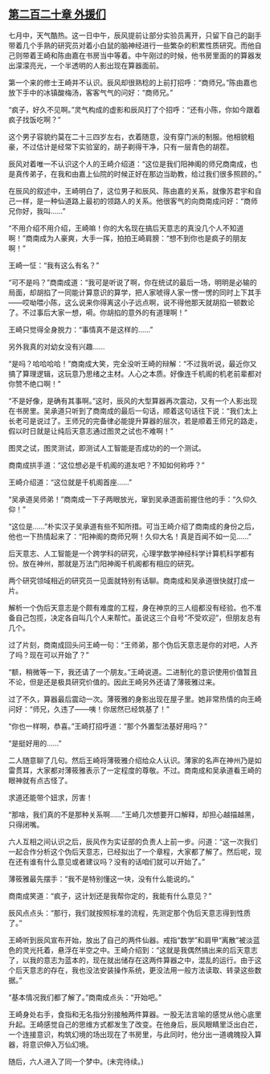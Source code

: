 ## [第二百二十章 外援们](https://www.xxbiquge.com/11_11207/8940970.html)


  七月中，天气酷热。这一日中午，辰风提前让部分实验员离开，只留下自己的副手带着几个手熟的研究员对着小白鼠的脑神经进行一些繁杂的积累性质研究。而他自己则带着王崎和陈由嘉在书房当中等着。中午刚过的时候，他书房里面的的算器发出濛濛亮光，一个半透明的人影出现在算器面前。

  第一个来的修士王崎并不认识。辰风却很熟稔的上前打招呼：“商师兄。”陈由嘉也放下手中的冰镇酸梅汤，客客气气的问好：“商师兄。”

  “疯子，好久不见啊。”灵气构成的虚影和辰风打了个招呼：“还有小陈，你如今跟着疯子找饭吃啊？”

  这个男子容貌约莫在二十三四岁左右，衣着随意，没有穿门派的制服。他相貌粗豪，不过估计是经常下实验室的，胡子剃得干净，只有一层青色的胡茬。

  辰风对着唯一不认识这个人的王崎介绍道：“这位是我们阳神阁的师兄商南成，也是真传弟子，在我和由嘉上仙院的时候正好在那边当助教，给过我们很多照顾的。”

  在辰风的叙述中，王崎明白了，这位男子和辰风、陈由嘉的关系，就像苏君宇和自己一样，是一种仙道路上最初的领路人的关系。他很客气的向商南成问好：“商师兄你好，我叫……”

  “不用介绍不用介绍，王崎嘛！你的大名现在搞后天意志的真没几个人不知道啊！”商南成为人豪爽，大手一挥，拍拍王崎肩膀：“想不到你也是疯子的朋友啊！”

  王崎一怔：“我有这么有名？”

  “可不是吗？”商南成道：“我可是听说了啊，你在统试的最后一场，明明是必输的局面，却胡掐了一同能计算意识的算学，把人家唬得人家一愣一愣的同时上下其手——哎呦喂小陈，这么说来你得离这小子远点啊，说不得他那天就胡掐一顿数论了。不过事后大家一想，嗬。你胡掐的意外的有道理啊！”

  王崎只觉得全身脱力：“事情真不是这样的……”

  另外我真的对幼女没有兴趣……

  “是吗？哈哈哈哈！”商南成大笑，完全没听王崎的辩解：“不过我听说，最近你又搞了算理逻辑，这玩意乃思绪之主材。人心之本质。好像连千机阁的机老前辈都对你赞不绝口啊！”

  “不是好像，是确有其事啊。”这时，辰风的大型算器再次震动，又有一个人影出现在书房里。吴承道只听到了商南成的最后一句话，顺着这句话往下说：“我们太上长老可是说过了。王师兄的完备律必能提升算器的层次，若是顺着王师兄的路走，假以时日就是让纯后天意志通过图灵之试也不难啊！”

  图灵之试，图灵测试，即测试人工智能是否成功的的一个测试。

  商南成拱手道：“这位想必是千机阁的道友吧？不知如何称呼？”

  王崎介绍道：“这位就是千机阁首座……”

  “吴承道吴师弟！”商南成一下子两眼放光，窜到吴承道面前握住他的手：“久仰久仰！”

  “这位是……”朴实汉子吴承道有些不知所措。可当王崎介绍了商南成的身份之后，他也一下热情起来了：“阳神阁的商师兄啊！久仰大名！真是百闻不如一见……”

  后天意志、人工智能是一个跨学科的研究，心理学数学神经科学计算机科学都有份。放在神州，那就是万法门阳神阁千机阁都有相应的研究。

  两个研究领域相近的研究员一见面就特别有话聊。商南成和吴承道很快就打成一片。

  解析一个伪后天意志是个颇有难度的工程，身在神京的三人组都没有经验。也不准备自己包揽，决定各自叫几个人来帮忙。虽说这三个自号“不受欢迎”，但朋友总有几个。

  过了片刻，商南成回头问王崎一句：“王师弟，那个伪后天意志是你的对吧，人齐了吗？现在可以开始了？”

  “额，稍微等一下，我还请了一个朋友。”王崎说道。二进制化的意识使用价值暂且不论，但是还是极具研究价值的。因此王崎另外还请了薄筱雅过来。

  过了不久，算器最后震动一次。薄筱雅的身影出现在屋子里。她非常热情的向王崎问好：“师兄，久违了——咦！你居然已经筑基了！”

  “你也一样啊，恭喜。”王崎打招呼道：“那个外置型法基好用吗？”

  “是挺好用的……”

  二人随意聊了几句。然后王崎将薄筱雅介绍给众人认识。薄家的名声在神州乃是如雷贯耳，大家都对薄筱雅表示了一定程度的尊敬。不过。商南成和吴承道看王崎的眼神就有点古怪了。

  求道还能带个妞求，厉害！

  “那啥，我们真的不是那种关系啊……”王崎几次想要开口解释，却担心越描越黑，只得闭嘴。

  六人互相之间认识之后，辰风作为实证部的负责人上前一步。问道：“这一次我们一起合作分析这个伪后天意志，已经拟出了一个章程，大家都了解了。然后呢，现在还有谁有什么意见或者建议吗？没有的话咱们就可以开始了。”

  薄筱雅最先摆手：“我不是特别懂这一块，没有什么能说的。”

  商南成笑道：“疯子，这计划还是我帮你定的，我能有什么意见？”

  辰风点点头：“那行，我们就按照标准的流程，先测定那个伪后天意志得到性质了。”

  王崎听到辰风宣布开始，放出了自己的两件仙器。戒指“数学”和肩甲“离散”被淡蓝色的灵光托着，悬浮在半空之中。王崎介绍到：“这就是我偶然搞出来的后天意志了，以我的意志为蓝本的，现在就出储存在这两件算器之中，混乱的运行。由于这个后天意志的存在，我也没法安装操作系统，更没法用一般方法读取、转录这些数据。”

  “基本情况我们都了解了。”商南成点头：“开始吧。”

  王崎身处右手，食指和无名指分别接触两件算器。一股无法言喻的感觉从他心底里升起。王崎感觉自己的思维方式都发生了改变。在他身后，辰风眼睛里泛出白芒，一个连接意识，构筑幻境的场出现在了书房里，与此同时，他分出一道魂魄投入算器，将意识伸入万仙幻境。

  随后，六人进入了同一个梦中。(未完待续。)
